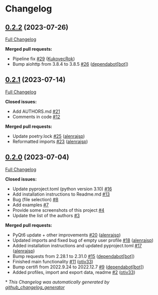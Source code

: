 # Changelog

## [0.2.2](https://github.com/firefly-cpp/sport-activities-features-gui/tree/0.2.2) (2023-07-26)

[Full Changelog](https://github.com/firefly-cpp/sport-activities-features-gui/compare/0.2.1...0.2.2)

**Merged pull requests:**

- Pipeline fix [\#29](https://github.com/firefly-cpp/sport-activities-features-gui/pull/29) ([KukovecRok](https://github.com/KukovecRok))
- Bump aiohttp from 3.8.4 to 3.8.5 [\#26](https://github.com/firefly-cpp/sport-activities-features-gui/pull/26) ([dependabot[bot]](https://github.com/apps/dependabot))

## [0.2.1](https://github.com/firefly-cpp/sport-activities-features-gui/tree/0.2.1) (2023-07-14)

[Full Changelog](https://github.com/firefly-cpp/sport-activities-features-gui/compare/0.2.0...0.2.1)

**Closed issues:**

- Add AUTHORS.md [\#21](https://github.com/firefly-cpp/sport-activities-features-gui/issues/21)
- Comments in code [\#12](https://github.com/firefly-cpp/sport-activities-features-gui/issues/12)

**Merged pull requests:**

- Update poetry.lock [\#25](https://github.com/firefly-cpp/sport-activities-features-gui/pull/25) ([alenrajsp](https://github.com/alenrajsp))
- Reformatted imports [\#23](https://github.com/firefly-cpp/sport-activities-features-gui/pull/23) ([alenrajsp](https://github.com/alenrajsp))

## [0.2.0](https://github.com/firefly-cpp/sport-activities-features-gui/tree/0.2.0) (2023-07-04)

[Full Changelog](https://github.com/firefly-cpp/sport-activities-features-gui/compare/621e2036afdb213606f69758b67083615fff0954...0.2.0)

**Closed issues:**

- Update pyproject.toml \(python version 3.10\) [\#16](https://github.com/firefly-cpp/sport-activities-features-gui/issues/16)
- Add installation instructions to Readme.md [\#13](https://github.com/firefly-cpp/sport-activities-features-gui/issues/13)
- Bug \(file selection\) [\#8](https://github.com/firefly-cpp/sport-activities-features-gui/issues/8)
- Add examples [\#7](https://github.com/firefly-cpp/sport-activities-features-gui/issues/7)
- Provide some screenshots of this project [\#4](https://github.com/firefly-cpp/sport-activities-features-gui/issues/4)
- Update the list of the authors [\#3](https://github.com/firefly-cpp/sport-activities-features-gui/issues/3)

**Merged pull requests:**

- PyQt6 update + other improvements [\#20](https://github.com/firefly-cpp/sport-activities-features-gui/pull/20) ([alenrajsp](https://github.com/alenrajsp))
- Updated imports and fixed bug of empty user profile [\#18](https://github.com/firefly-cpp/sport-activities-features-gui/pull/18) ([alenrajsp](https://github.com/alenrajsp))
- Added installation instructions and updated pyproject.toml [\#17](https://github.com/firefly-cpp/sport-activities-features-gui/pull/17) ([alenrajsp](https://github.com/alenrajsp))
- Bump requests from 2.28.1 to 2.31.0 [\#15](https://github.com/firefly-cpp/sport-activities-features-gui/pull/15) ([dependabot[bot]](https://github.com/apps/dependabot))
- Finished main functionality [\#11](https://github.com/firefly-cpp/sport-activities-features-gui/pull/11) ([otiv33](https://github.com/otiv33))
- Bump certifi from 2022.9.24 to 2022.12.7 [\#9](https://github.com/firefly-cpp/sport-activities-features-gui/pull/9) ([dependabot[bot]](https://github.com/apps/dependabot))
- Added profiles, import and export data, readme [\#2](https://github.com/firefly-cpp/sport-activities-features-gui/pull/2) ([otiv33](https://github.com/otiv33))



\* *This Changelog was automatically generated by [github_changelog_generator](https://github.com/github-changelog-generator/github-changelog-generator)*
